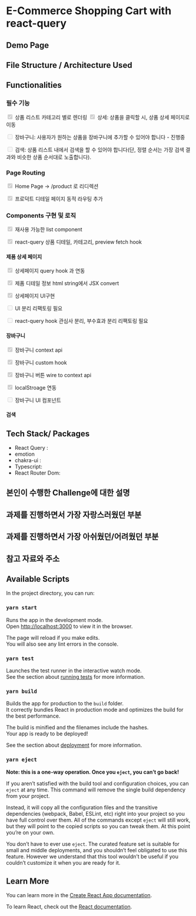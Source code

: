 # E-Commerce Shopping Cart with react-query

## Demo Page

## File Structure / Architecture Used

## Functionalities

### 필수 기능

<input type="checkbox" disabled checked /> 상품 리스트 카테고리 별로 렌더링
<input type="checkbox" disabled checked />
상세: 상품을 클릭할 시, 상품 상세 페이지로 이동

<input type="checkbox" disabled /> 장바구니: 사용자가 원하는 상품을 장바구니에 추가할 수 있어야 합니다 - 진행중

<input type="checkbox" disabled  /> 검색: 상품 리스트 내에서 검색을 할 수 있어야 합니다(단, 정렬 순서는 가장 검색 결과와 비슷한 상품 순서대로 노출합니다).

### Page Routing

<input type="checkbox" disabled checked /> Home Page -> /product 로 리디렉션

<input type="checkbox" disabled checked /> 프로덕트 디테일 페이지 동적 라우팅 추가

### Components 구현 및 로직

<input type="checkbox" disabled checked /> 재사용 가능한 list component

<input type="checkbox" disabled checked /> react-query 상품 디테일, 카테고리, preview fetch hook

#### 제품 상세 페이지

<input type="checkbox" disabled checked /> 상세페이지 query hook 과 연동

<input type="checkbox" disabled checked /> 제품 디테일 정보 html string에서 JSX convert

<input type="checkbox" disabled checked /> 상세페이지 UI구현

<input type="checkbox" disabled  /> UI 분리 리팩토링 필요

<input type="checkbox" disabled  /> react-query hook 관심사 분리, 부수효과 분리 리팩토링 필요

#### 장바구니

<input type="checkbox" disabled checked /> 장바구니 context api

<input type="checkbox" disabled checked /> 장바구니 custom hook

<input type="checkbox" disabled checked /> 장바구니 버튼 wire to context api

<input type="checkbox" disabled checked /> localStroage 연동

<input type="checkbox" disabled /> 장바구니 UI 컴포넌트

#### 검색

## Tech Stack/ Packages

- React Query :
- emotion
- chakra-ui :
- Typescript:
- React Router Dom:

## 본인이 수행한 Challenge에 대한 설명

## 과제를 진행하면서 가장 자랑스러웠던 부분

## 과제를 진행하면서 가장 아쉬웠던/어려웠던 부분

## 참고 자료와 주소

## Available Scripts

In the project directory, you can run:

### `yarn start`

Runs the app in the development mode.\
Open [http://localhost:3000](http://localhost:3000) to view it in the browser.

The page will reload if you make edits.\
You will also see any lint errors in the console.

### `yarn test`

Launches the test runner in the interactive watch mode.\
See the section about [running tests](https://facebook.github.io/create-react-app/docs/running-tests) for more information.

### `yarn build`

Builds the app for production to the `build` folder.\
It correctly bundles React in production mode and optimizes the build for the best performance.

The build is minified and the filenames include the hashes.\
Your app is ready to be deployed!

See the section about [deployment](https://facebook.github.io/create-react-app/docs/deployment) for more information.

### `yarn eject`

**Note: this is a one-way operation. Once you `eject`, you can’t go back!**

If you aren’t satisfied with the build tool and configuration choices, you can `eject` at any time. This command will remove the single build dependency from your project.

Instead, it will copy all the configuration files and the transitive dependencies (webpack, Babel, ESLint, etc) right into your project so you have full control over them. All of the commands except `eject` will still work, but they will point to the copied scripts so you can tweak them. At this point you’re on your own.

You don’t have to ever use `eject`. The curated feature set is suitable for small and middle deployments, and you shouldn’t feel obligated to use this feature. However we understand that this tool wouldn’t be useful if you couldn’t customize it when you are ready for it.

## Learn More

You can learn more in the [Create React App documentation](https://facebook.github.io/create-react-app/docs/getting-started).

To learn React, check out the [React documentation](https://reactjs.org/).
